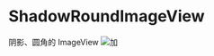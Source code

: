 # ShadowRoundImageView
阴影、圆角的 ImageView
![加](https://github.com/MTAndroidDev/ShadowRoundImageView/blob/master/img.jpg)
